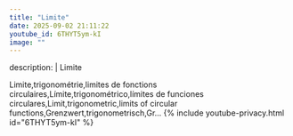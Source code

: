 ```yaml
---
title: "Limite"
date: 2025-09-02 21:11:22 
youtube_id: 6THYT5ym-kI
image: ""
---
```

description: |
  Limite
  
  Limite,trigonométrie,limites de fonctions circulaires,Límite,trigonométrico,límites de funciones circulares,Limit,trigonometric,limits of circular functions,Grenzwert,trigonometrisch,Gr...
{% include youtube-privacy.html id="6THYT5ym-kI" %}

